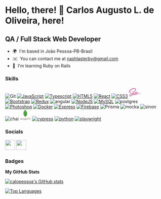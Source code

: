 Hello, there! 👋 Carlos Augusto L. de Oliveira, here!
==============================================

QA / Full Stack Web Developer 
--------------------------------------------------------

* 🌍  I'm based in João Pessoa-PB-Brasil
* ✉️  You can contact me at [nashlasterby@gmail.com](mailto:nashlasterby@gmail.com)
* 🧠  I'm learning Ruby on Rails

### Skills

<p align="left">
<img alt="Git" height="36" width="36" src="https://cdn.jsdelivr.net/gh/devicons/devicon/icons/git/git-plain-wordmark.svg">
<a href="https://developer.mozilla.org/en-US/docs/Web/JavaScript" target="_blank" rel="noreferrer"><img src="https://raw.githubusercontent.com/danielcranney/readme-generator/main/public/icons/skills/javascript-colored.svg" width="36" height="36" alt="JavaScript" /></a>
<a href="https://www.typescriptlang.org/" target="_blank" rel="noreferrer"><img src="https://raw.githubusercontent.com/danielcranney/readme-generator/main/public/icons/skills/typescript-colored.svg" width="36" height="36" alt="Typescript" /></a> 
<a href="https://developer.mozilla.org/en-US/docs/Glossary/HTML5" target="_blank" rel="noreferrer"><img src="https://raw.githubusercontent.com/danielcranney/readme-generator/main/public/icons/skills/html5-colored.svg" width="36" height="36" alt="HTML5" /></a>
<a href="https://reactjs.org/" target="_blank" rel="noreferrer"><img src="https://raw.githubusercontent.com/danielcranney/readme-generator/main/public/icons/skills/react-colored.svg" width="36" height="36" alt="React" /></a>
<a href="https://www.w3.org/TR/CSS/#css" target="_blank" rel="noreferrer"><img src="https://raw.githubusercontent.com/danielcranney/readme-generator/main/public/icons/skills/css3-colored.svg" width="36" height="36" alt="CSS3" /></a>
<img  alt="sass" src="https://raw.githubusercontent.com/devicons/devicon/master/icons/sass/sass-original.svg" width="36" height="36"/>
<a href="https://getbootstrap.com/" target="_blank" rel="noreferrer"><img src="https://raw.githubusercontent.com/danielcranney/readme-generator/main/public/icons/skills/bootstrap-colored.svg" width="36" height="36" alt="Bootstrap" /></a>
<a href="https://redux.js.org/" target="_blank" rel="noreferrer"><img src="https://raw.githubusercontent.com/danielcranney/readme-generator/main/public/icons/skills/redux-colored.svg" width="36" height="36" alt="Redux" /></a>
<img alt="angular" src="https://angular.io/assets/images/logos/angularjs/AngularJS-Shield.svg" width="36" height="36" />
<a href="https://nodejs.org/en/" target="_blank" rel="noreferrer"><img src="https://raw.githubusercontent.com/danielcranney/readme-generator/main/public/icons/skills/nodejs-colored.svg" width="36" height="36" alt="NodeJS" /></a>
<a href="https://www.mysql.com/" target="_blank" rel="noreferrer"><img src="https://raw.githubusercontent.com/danielcranney/readme-generator/main/public/icons/skills/mysql-colored.svg" width="36" height="36" alt="MySQL" /></a>
<img alt="postgres" src="https://user-images.githubusercontent.com/24623425/36042969-f87531d4-0d8a-11e8-9dee-e87ab8c6a9e3.png" width="36" height="36" />
<a href="https://www.adobe.com/uk/products/photoshop.html" target="_blank" rel="noreferrer"><img src="https://raw.githubusercontent.com/danielcranney/readme-generator/main/public/icons/skills/photoshop-colored.svg" width="36" height="36" alt="Photoshop" /></a>
<a href="https://www.docker.com/" target="_blank" rel="noreferrer"><img src="https://cdn.jsdelivr.net/gh/devicons/devicon/icons/docker/docker-original.svg" width="36" height="36" alt="Docker" /></a>
<a href="https://expressjs.com/" target="_blank" rel="noreferrer"><img src="https://raw.githubusercontent.com/danielcranney/readme-generator/main/public/icons/skills/express-colored.svg" width="36" height="36" alt="Express" /></a>
<a href="https://www.firebase.google.com/" target="_blank" rel="noreferrer"><img src="https://raw.githubusercontent.com/danielcranney/readme-generator/main/public/icons/skills/firebase-colored.svg" width="36" height="36" alt="Firebase" /></a>
<img src="https://website-v9.vercel.app/logo-dark.svg" width="36" height="36" alt="Prisma" />
<img src="https://seeklogo.com/images/M/mocha-logo-66DA231220-seeklogo.com.png" alt="mocka" width="36" height="36"/>
<img src="https://sinonjs.org/assets/images/logo.png" alt="sinon" width="36" height="36"/>
<img src="https://avatars.githubusercontent.com/u/1515293?s=280&v=4" alt="chai" width="36" height="36"/>
<img src="https://raw.githubusercontent.com/devicons/devicon/master/icons/mongodb/mongodb-original-wordmark.svg" alt="mongodb" width="36" height="36"/>
<a href="https://www.cypress.io/" target="_blank" rel="noreferrer"><img src="https://user-images.githubusercontent.com/2730609/49487139-07392080-f7f6-11e8-96b1-e19e8be696c4.png" alt="cypress" width="36" height="36"/></a>
<a href="https://www.python.org/" target="_blank" rel="noreferrer"><img src="https://cdn-icons-png.flaticon.com/512/5968/5968350.png" alt="python" width="36" height="36"/></a>
<a href="https://playwright.dev/" target="_blank" rel="noreferrer"><img src="https://seeklogo.com/images/P/playwright-logo-22FA8B9E63-seeklogo.com.png" alt="playwright" width="36" height="36"/></a>  

</p>


### Socials

<a href="https://www.linkedin.com/in/carlos-augusto-lopes-de-oliveira-2602458b/" target="_blank" rel="noreferrer"><img src="https://raw.githubusercontent.com/danielcranney/readme-generator/main/public/icons/socials/linkedin.svg" width="32" height="32" /></a> <a href="https://www.twitter.com/Calopessoa" target="_blank" rel="noreferrer"><img src="https://raw.githubusercontent.com/danielcranney/readme-generator/main/public/icons/socials/twitter.svg" width="32" height="32" /></a></p>

### Badges

<b>My GitHub Stats</b>

<a href="http://www.github.com/calopessoa"><img src="https://github-readme-stats.vercel.app/api?username=calopessoa&show_icons=true&hide=&count_private=true&title_color=0891b2&text_color=ffffff&icon_color=0891b2&bg_color=1c1917&hide_border=true&show_icons=true" alt="calopessoa's GitHub stats" /></a>

<a href="https://github.com/calopessoa" align="left"><img src="https://github-readme-stats.vercel.app/api/top-langs/?username=calopessoa&langs_count=10&title_color=0891b2&text_color=ffffff&icon_color=0891b2&bg_color=1c1917&hide_border=true&locale=en&custom_title=Top%20%Languages" alt="Top Languages" /></a>
